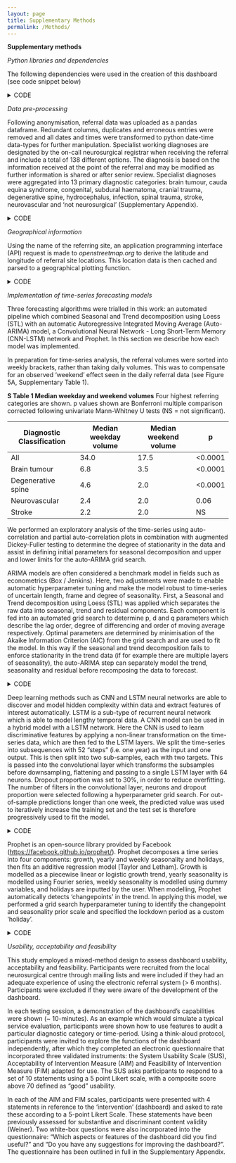 ```yaml
---
layout: page
title: Supplementary Methods
permalink: /Methods/
---
```


__Supplementary methods__

*Python libraries and dependencies*

The following dependencies were used in the creation of this dashboard (see code snippet below)

<details>
<summary>CODE</summary>

{% highlight python %}
'pandas', 1.2.3
'numpy', 1.19.5
'matplotlib.pyplot', 3.4.1
'scipy', 1.6.2
'plotly', 5.3.1
'dash', 1.20.0
'dash_core_components', 1.16.0
'dash_html_components', 1.1.3
'requests', 2.25.1
'statsmodels', 0.11.0
'prophet', 1.0.1
'pmdarima' 1.81
'tensorflow' 2.4.1
{% endhighlight %}

</details>

*Data pre-processing*

Following anonymisation, referral data was uploaded as a pandas dataframe. Redundant columns, duplicates and erroneous entries were removed and all dates and times were transformed to python date-time data-types for further manipulation. Specialist working diagnoses are designated by the on-call neurosurgical registrar when receiving the referral and include a total of 138 different options. The diagnosis is based on the information received at the point of the referral and may be modified as further information is shared or after senior review. Specialist diagnoses were aggregated into 13 primary diagnostic categories: brain tumour, cauda equina syndrome, congenital, subdural haematoma, cranial trauma, degenerative spine, hydrocephalus, infection, spinal trauma, stroke, neurovascular and ‘not neurosurgical’ (Supplementary Appendix). 

<details>
<summary>CODE</summary>

{% highlight python %}
#Upload anonymised file - either saved as .csv or .pkl

df_all = pd.read_pickle(filename)

#Drop duplicates
df_all.drop_duplicates(inplace=True)

#Drop redundant columns
df_all.drop(columns = ['Referring Doctor Name','Bleep or Telephone No','MobileNo','Subsequent Doctor Grade Name','Subsequent Bleep Number','Subsequent Mobile No','Subsequent Dr Email Address','Subsequent Consultant Email Address'], inplace = True)

#Transform date-time entries to datetime datatype
df_all = transform_to_datetime(df_all, 'Referral Time')

#Convert specialist working diagnosis into primary diagnostic classification based on diagnosis table - see Appendix table
diagnosis_table = pd.read_csv('diagnoses_table.csv', low_memory=False)
df_all = add_classification_level(df_all, diagnosis_table,
                                  'Primary Classification')


## RELEVANT PROCESSING FUNCTIONS

def match_classification(diagnosis_table, classification_level,
                               diagnosis):
    diagnosis_level = diagnosis_table[
        diagnosis_table['Specialist working diagnosis'] ==
        diagnosis][classification_level]
    if (len(diagnosis_level.values) > 0):
        return diagnosis_level.values[0]
    return 'no_match'

def add_classification(input_df, diagnosis_table, classification_level):
    df_copy = copy.deepcopy(input_df)
    partial_func = partial(match_classification, diagnosis_table,
                           classification_level)
    df_copy[classification_level] = df_copy[
        'Specialist Working Diagnosis'].apply(partial_func)
    return df_copy
    
def transform_to_datetime(df, time_col):
    copy = df.copy()
    copy[time_col] = pd.to_datetime(copy[time_col], dayfirst=True)
    return copy
{% endhighlight %}

</details>

*Geographical information*

Using the name of the referring site, an application programming interface (API) request is made to *openstreetmap.org* to derive the latitude and longitude of referral site locations. This location data is then cached and parsed to a geographical plotting function.

<details>
<summary>CODE</summary>

{% highlight python %}
##API REQUEST TO GENERATE LATITUDE AND LONGITUDE CO-ORDINATES

def placemaker(df_all):
    
    #Parse and sort dataframe
    geocount = df_all
    geocount = geocount.groupby(by=['Primary Classification','Referring Hospital'])[['Age']].count().unstack(level=0)
    geocount.columns = geocount.columns.droplevel()
    geocount.fillna(value=0,inplace=True)
    geocount['total'] = geocount.sum(axis=1)
    geocount.reset_index(inplace = True)

    #Generate empty columns to fill location data in
    geocount['add'] = 0
    geocount['lon'] = 0
    geocount['lat'] = 0
    geocount = geocount.sort_values(by = 'total', ascending = False)
    geocount.reset_index(drop=True, inplace=True)

    #Generate list of unique hospitals from dataframe
    hosplist = geocount['Referring Hospital'].unique()
    hosplist = hosplist.tolist()

    #For each unique hospital, perform an API request
    for i,v in enumerate(hosplist):

        address = v
        url = 'https://nominatim.openstreetmap.org/search/' + urllib.parse.quote(address)+'?format=json'
        response = requests.get(url).json()
        geocount.loc[i,['add', 'lon', 'lat']] = [address,response[0]["lon"],response[0]["lat"]]
        
    #Create seperate dataframe to save location data to cache
    locmatch = pd.DataFrame()
    locmatch['Referring Hospital'] = geocount['add']
    locmatch['lon'] = geocount.lon
    locmatch['lat'] = geocount.lat
    locmatch.to_csv('locmatch2.csv')
        
    return geocount, hosplist, locmatch

##GENERATE GEOGRAPHICAL FIGURE

def geospatial(df, date1, date2,classification):
    
    #select data by time
    geocount = single_period(df, date1, date2)

    #filter df by primary classification and sort
    if classification != "all":
           geocount = geocount[geocount['Primary Classification'] == classification]

    geocount = geocount.groupby(by=['Primary Classification','Referring Hospital'])[['Age']].count().unstack(level=0)
    geocount.columns = geocount.columns.droplevel()
    geocount.fillna(value=0,inplace=True)
    geocount['total'] = geocount.sum(axis=1)
    geocount.reset_index(inplace = True)
    geocount = geocount.sort_values(by='total', ascending=False)
    geocount.reset_index(drop=True, inplace=True)
    geocount = geocount.merge(locmatch, on='Referring Hospital')

    #create figure, can be scaled by color or size
    fig5 = px.scatter_mapbox(geocount,
                             lat="lat",
                             lon="lon",
                             hover_name="Referring Hospital",
                             hover_data=["total"],
                             zoom=9,
                             height=300,
                             size=geocount.total,
                             size_max=40,
                             color="total",
                             center={
                                 'lat': 51.6,
                                 'lon': -0.26
                             },
                             opacity=0.7)

    #update layouts
    fig5.update_layout(mapbox_style='carto-positron')
    fig5['data'][0]['showlegend'] = False
    fig5['data'][0]['name'] = 'Referring Site'
    fig5.update_layout(margin={"r": 0, "t": 0, "l": 0, "b": 0})
    fig5.update_layout(autosize=True, width=800, height=800)

    return fig5


## RELEVANT PROCESSING FUNCTIONS

def single_period(df, date1, date2):
    return df[(df['Referral Time'] >= date1) & (df['Referral Time'] < date2)]


{% endhighlight %}

</details>

*Implementation of time-series forecasting models*

Three forecasting algorithms were trialled in this work: an automated pipeline which combined Seasonal and Trend decomposition using Loess (STL) with an automatic Autoregressive Integrated Moving Average (Auto-ARIMA) model, a Convolutional Neural Network - Long Short-Term Memory (CNN-LSTM) network and Prophet. In this section we describe how each model was implemented.

In preparation for time-series analysis, the referral volumes were sorted into weekly brackets, rather than taking daily volumes. This was to compensate for an observed ‘weekend’ effect seen in the daily referral data (see Figure 5A, Supplementary Table 1). 

__S Table 1 Median weekday and weekend volumes__ 
  Four highest referring categories are shown. p values shown are Bonferroni multiple comparison corrected following univariate Mann-Whitney U tests (NS = not significant).

| __Diagnostic Classification__ | __Median weekday volume__ | __Median weekend volume__ | __p__       |
|---------------------------|-----------------------|-----------------------|---------|
| All                       | 34.0                  | 17.5                  | <0.0001 |
| Brain tumour              | 6.8                   | 3.5                   | <0.0001 |
| Degenerative spine        | 4.6                   | 2.0                   | <0.0001 |
| Neurovascular             | 2.4                   | 2.0                   | 0.06    |
| Stroke                    | 2.2                   | 2.0                   | NS      |

We performed an exploratory analysis of the time-series using auto-correlation and partial auto-correlation plots in combination with augmented Dickey-Fuller testing to determine the degree of stationarity in the data and assist in defining initial parameters for seasonal decomposition and upper and lower limits for the auto-ARIMA grid search.
                                                                                      
ARIMA models are often considered a benchmark model in fields such as econometrics (Box / Jenkins). Here, two adjustments were made to enable automatic hyperparameter tuning and make the model robust to time-series of uncertain length, frame and degree of seasonality. First, a Seasonal and Trend decomposition using Loess (STL) was applied which separates the raw data into seasonal, trend and residual components. Each component is fed into an automated grid search to determine p, d and q parameters which describe the lag order, degree of differencing and order of moving average respectively. Optimal parameters are determined by minimisation of the Akaike Information Criterion (AIC) from the grid search and are used to fit the model. In this way if the seasonal and trend decomposition fails to enforce stationarity in the trend data (if for example there are multiple layers of seasonality), the auto-ARIMA step can separately model the trend, seasonality and residual before recomposing the data to forecast.

<details>
<summary>CODE</summary>

{% highlight python %}
### STL/Auto-ARIMA model
#Run EDA on weekly time-series first to manually check seasonality

#Set variables
res = []

#STL period corresponds to expected seasonality. 4 chosen to reflect monthly seasonal changes.
##Also can use 52 for yearly or 26 for 6-monthly seasonality
period = 4

#How long into future/out-of-sample to make forecast
future = 0
#95% Confidence interval
confidence = 0.05

#STL decomposition with default parameters and period - can be further tuned using grid search
res = STL(df, period = period, robust = False).fit()

#Seasonal auto-ARIMA, stepwise can be changed to True for more thorough grid search
smodel = pm.auto_arima(res.seasonal,
                   start_p=0, max_p=5,
                   start_q=0, max_q=5,
                   seasonal=False,
                   stepwise = False,
                   start_d=0, max_d=5,
                   trace=False, error_action='ignore');

#Trend auto-ARIMA
tmodel = pm.auto_arima(res.trend,
                   start_p=0, max_p=5,
                   start_q=0, max_q=5,
                   seasonal=False,
                   stepwise = False,
                   start_d=0, max_d=5,
                   trace=False, error_action='ignore');

#Residual auto-ARIMA
rmodel = pm.auto_arima(res.resid,
                   start_p=0, max_p=5,
                   start_q=0, max_q=5,
                   seasonal=False,
                   stepwise = False,
                   start_d=0, max_d=5,
                   trace=False, error_action='ignore');

#Modelling seasonality
modelsea = SARIMAX(res.seasonal, order = smodel.order, seasonal_order= smodel.seasonal_order).fit()

#If Auto-ARIMA fails then use simple differenced d=1 model for trend
try:
    modeltrend = ARIMA(res.trend, order = tmodel.order, freq=interval).fit()
except:
    modeltrend = ARIMA(res.trend, order = (0,1,0), freq=interval).fit()
    
#Modelling residual
modelres = ARIMA(res.resid, order = rmodel.order, freq=interval).fit()

#Forecasting and recomposition
forecast_season  = modelsea.forecast(future, alpha=confidence)
forecast_trend, std_err_trend, confidence_int_trend = modeltrend.forecast(future, alpha=confidence)
forecast_resid, std_err_resid, confidence_int_resid = modelres.forecast(future, alpha=confidence)
forecast_final = forecast_season + forecast_trend + forecast_resid
conf = confidence_int_trend + confidence_int_resid                                
{% endhighlight %}

</details>

Deep learning methods such as CNN and LSTM neural networks are able to discover and model hidden complexity within data and extract features of interest automatically. LSTM is a sub-type of recurrent neural network which is able to model lengthy temporal data. A CNN model can be used in a hybrid model with a LSTM network. Here the CNN is used to learn discriminative features by applying a non-linear transformation on the time-series data, which are then fed to the LSTM layers. 
We split the time-series into subsequences with 52 “steps” (i.e. one year) as the input and one output. This is then split into two sub-samples, each with two targets. This is passed into the convolutional layer which transforms the subsamples before downsampling, flattening and passing to a single LSTM layer with 64 neurons. Dropout proportion was set to 30%, in order to reduce overfitting. The number of filters in the convolutional layer, neurons and dropout proportion were selected following a hyperparameter grid search. For out-of-sample predictions longer than one week, the predicted value was used to iteratively increase the training set and the test set is therefore progressively used to fit the model.

<details>
<summary>CODE</summary>

{% highlight python %}
###CNN-LSTM implementation

#Relevant imports
from tensorflow.keras.models import Sequential
from tensorflow.keras.layers import LSTM, Dense, Flatten, TimeDistributed, Conv1D, MaxPooling1D

# define input sequence from dataframe
sequence = df['all'].to_list()

# Set number of steps, keep even
n_steps = 52

# split into an array of subsequences, X = input
X, y = sequence_split(sequence, n_steps)

features = 1
n_seq = 2

# divided subsequence into 2 subsamples
n_steps_2 = n_steps/2

# reshape input data for CNN layer
X = X.reshape((X.shape[0], n_seq, n_steps2, features))

# set up sequential stack model
model = Sequential()

#CNN layer with 64 output filters, kernel size corresponds to length of convolutional window
model.add(TimeDistributed(Conv1D(filters=64, kernel_size=1, activation='relu'), input_shape=(None, n_steps2, n_features)))

# Down samples by pool size
model.add(TimeDistributed(MaxPooling1D(pool_size=2)))

#Flatten to single 1D vector
model.add(TimeDistributed(Flatten()))

#Single LSTM layer with 64 neurons
model.add(LSTM(64, activation='relu'))

#NN dense layer
model.add(Dense(1))

#ADAM optimisation using mse as a cost function
model.compile(optimizer='adam', loss='rmse')
model.fit(X, y, epochs=500, verbose=0)


## RELEVANT PROCESSING FUNCTIONS

def sequence_split(sequence, n_steps):
    
    #Prepare list variables
    X, y = list(), list()
    
    for i in range(len(sequence)):
        
        # find index at sequence end
        end_index = i + n_steps
        
        # stop code if has gone past total length of sequence
        if end_index > len(sequence)-1:
        break
        
        # divide sequence into subsamples
        seq_x, seq_y = sequence[i:end_index], sequence[end_index]
        X.append(seq_x)
        y.append(seq_y)
        
    return np.array(X), np.array(y)
{% endhighlight %}

</details>

Prophet is an open-source library provided by Facebook (https://facebook.github.io/prophet/). Prophet decomposes a time series into four components: growth, yearly and weekly seasonality and holidays, then fits an additive regression model [Taylor and Letham].  Growth is modelled as a piecewise linear or logistic growth trend, yearly seasonality is modelled using Fourier series, weekly seasonality is modelled using dummy variables, and holidays are inputted by the user. When modelling, Prophet automatically detects ‘changepoints’ in the trend. In applying this model, we performed a grid search hyperparameter tuning to identify the changepoint and seasonality prior scale and specified the lockdown period as a custom ‘holiday’.

<details>
<summary>CODE</summary>

{% highlight python %}
### Prophet implementation

#Specify dataframe and convert to prophet input

prophetdf = df.reset_index()
prophetdf.columns = ['ds', 'y']

#Specify weeks to predict
prediction = 1

#Specify lockdown period
lockdown = pd.DataFrame({
      'holiday': 'lockdown',
      'ds': pd.to_datetime(['2020-03-23']),
      'lower_window': 0,
      'upper_window': 84,
    })

#Set model parameters
model = Prophet(yearly_seasonality=True,
                weekly_seasonality=True,
                seasonality_mode='additive',
                interval_width=0.95,
                changepoint_prior_scale= 0.05,
                seasonality_prior_scale= 0.1,
                holidays = lockdown)

#Fit model
model.fit(prophetdf)
future = model.make_future_dataframe(periods=prediction,freq='W')

#Make predictions
forecast = model.predict(future)

{% endhighlight %}

</details>

*Usability, acceptability and feasibility*

This study employed a mixed-method design to assess dashboard usability, acceptability and feasibility. Participants were recruited from the local neurosurgical centre through mailing lists and were included if they had an adequate experience of using the electronic referral system (> 6 months). Participants were excluded if they were aware of the development of the dashboard. 

In each testing session, a demonstration of the dashboard’s capabilities were shown (~ 10-minutes). As an example which would simulate a typical service evaluation, participants were shown how to use features to audit a particular diagnostic category or time-period. Using a think-aloud protocol, participants were invited to explore the functions of the dashboard independently, after which they completed an electronic questionnaire that incorporated three validated instruments: the System Usability Scale (SUS), Acceptability of Intervention Measure (AIM) and Feasibility of Intervention Measure (FIM) adapted for use. The SUS asks participants to respond to a set of 10 statements using a 5 point Likert scale, with a composite score above 70 defined as “good” usability. 

In each of the AIM and FIM scales, participants were presented with 4 statements in reference to the ‘intervention’ (dashboard) and asked to rate these according to a 5-point Likert Scale. These statements have been previously assessed for substantive and discriminant content validity (Weiner). Two white-box questions were also incorporated into the questionnaire: “Which aspects or features of the dashboard did you find useful?” and “Do you have any suggestions for improving the dashboard?”. The questionnaire has been outlined in full in the Supplementary Appendix.
